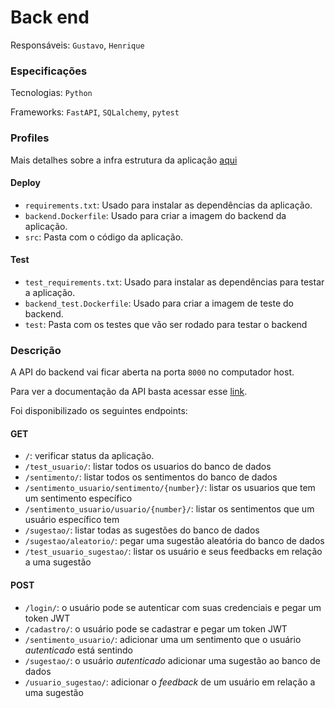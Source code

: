 # Back end

Responsáveis: `Gustavo`, `Henrique`

### Especificações

Tecnologias: `Python`

Frameworks: `FastAPI`, `SQLalchemy`, `pytest`

### Profiles

Mais detalhes sobre a infra estrutura da aplicação [aqui](../DOCKER.md)

#### Deploy

- `requirements.txt`: Usado para instalar as dependências da aplicação.
- `backend.Dockerfile`: Usado para criar a imagem do backend da aplicação.
- `src`: Pasta com o código da aplicação.

#### Test

- `test_requirements.txt`: Usado para instalar as dependências para testar a aplicação.
- `backend_test.Dockerfile`: Usado para criar a imagem de teste do backend.
- `test`: Pasta com os testes que vão ser rodado para testar o backend

### Descrição

A API do backend vai ficar aberta na porta `8000` no computador host.

Para ver a documentação da API basta acessar esse [link](localhost:8000/docs).

Foi disponibilizado os seguintes endpoints:

#### GET

- `/`: verificar status da aplicação.
- `/test_usuario/`: listar todos os usuarios do banco de dados
- `/sentimento/`: listar todos os sentimentos do banco de dados
- `/sentimento_usuario/sentimento/{number}/`: listar os usuarios que tem um sentimento específico
- `/sentimento_usuario/usuario/{number}/`: listar os sentimentos que um usuário específico tem
- `/sugestao/`: listar todas as sugestões do banco de dados
- `/sugestao/aleatorio/`: pegar uma sugestão aleatória do banco de dados
- `/test_usuario_sugestao/`: listar os usuário e seus feedbacks em relação a uma sugestão

#### POST

- `/login/`: o usuário pode se autenticar com suas credenciais e pegar um token JWT
- `/cadastro/`: o usuário pode se cadastrar e pegar um token JWT
- `/sentimento_usuario/`: adicionar uma um sentimento que o usuário *autenticado* está sentindo
- `/sugestao/`: o usuário *autenticado* adicionar uma sugestão ao banco de dados
- `/usuario_sugestao/`: adicionar o _feedback_ de um usuário em relação a uma sugestão

